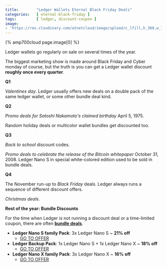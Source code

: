 ```yaml
---
title:        "Ledger Wallets Eternal Black Friday Deals"
categories:   [ eternal-black-friday ]
tags:         [ ledger, discount-coupon ]
image:
- 'https://res.cloudinary.com/atnetcloud/image/upload/c_lfill,h_360,w_700/v1588053412/atnet/altcoin-wallets/Screen_Shot_2020-04-28_at_12.55.57_zikwqu.jpg'
---
```


{% amp700cloud page.image[0] %}

Ledger wallets go regularly on sale on several times of the year.

The biggest marketing show is made around Black Friday and Cyber monday of course, but the truth is you can get a Ledger wallet discount **roughly once every quarter**.


**Q1**

*Valentines day*. Ledger usually offers new deals on a double pack of the same ledger wallet, or some other bundle deal kind.

**Q2**

*Promo deals for Satoshi Nakamoto's claimed birthday* April 5, 1975.

Random holiday deals or multicolor wallet bundles get discounted too.

**Q3**

*Back to school* discount codes.

*Promo deals to celebrate the release of the Bitcoin whitepaper* October 31, 2008. Ledger Nano S in special white-colored edition used to be sold in bundle deals.

**Q4**

The November run-up to *Black Friday* deals. Ledger always runs a sequence of different discount offers.

*Christmas deals*.


**Rest of the year: Bundle Discounts**

For the time when Ledger is not running a discount deal or a time-limited coupon, there are often **[bundle deals](#live-ledger)**.


* **Ledger Nano S family Pack**: 3x Ledger Nano S ~ **21% off**
  * [GO TO OFFER](http://bit.ly/ebf-nanos3x)
* **Ledger Backup Pack**: 1x Ledger Nano S + 1x Ledger Nano X ~ **18% off**
  * [GO TO OFFER](http://bit.ly/ebf-bakp)
* **Ledger Nano X family Pack**: 3x Ledger Nano X ~ **16% off**
  * [GO TO OFFER](http://bit.ly/ebf-nanox3x)
